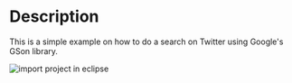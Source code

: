 Description
========================

This is a simple example on how to do a search on Twitter using Google's GSon library.

![import project in eclipse](https://lh6.googleusercontent.com/nlXLTKmbC81AwQF_5-XiBwJqqSAZUffp5QzMmIZXpAwfdl6eZCmOqi7vwNvqCmirsawezVzYZw)